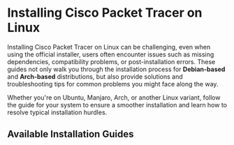 # **Installing Cisco Packet Tracer on Linux**

Installing Cisco Packet Tracer on Linux can be challenging, even when using the official installer, users often encounter issues such as missing dependencies, compatibility problems, or post-installation errors. These guides not only walk you through the installation process for **Debian-based** and **Arch-based** distributions, but also provide solutions and troubleshooting tips for common problems you might face along the way.

Whether you're on Ubuntu, Manjaro, Arch, or another Linux variant, follow the guide for your system to ensure a smoother installation and learn how to resolve typical installation hurdles.

## Available Installation Guides

```{tableofcontents}
````
